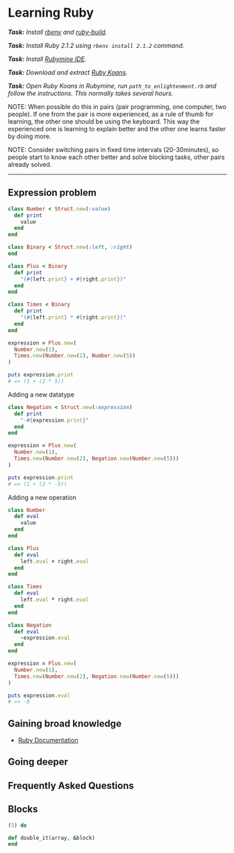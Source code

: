 Learning Ruby
=============

_**Task:** Install [rbenv](https://github.com/sstephenson/rbenv) and [ruby-build](https://github.com/sstephenson/ruby-build)._

_**Task:** Install Ruby 2.1.2 using `rbenv install 2.1.2` command._

_**Task:** Install [Rubymine IDE](http://www.jetbrains.com/ruby/)._
 
_**Task:** Download and extract [Ruby Koans](http://rubykoans.com/)._
 
_**Task:** Open Ruby Koans in Rubymine, run `path_to_enlightenment.rb` and follow the instructions. This normally takes several hours._

NOTE: When possible do this in pairs (pair programming, one computer, two people). If one from the pair is more experienced, as a rule of thumb for learning, the other one should be using the keyboard. This way the experienced one is learning to explain better and the other one learns faster by doing more. 

NOTE: Consider switching pairs in fixed time intervals (20-30minutes), so people start to know each other better and solve blocking tasks, other pairs already solved. 

---

Expression problem
------------------

```ruby
class Number < Struct.new(:value)
  def print
    value
  end
end

class Binary < Struct.new(:left, :right)
end

class Plus < Binary
  def print
    "(#{left.print} + #{right.print})"
  end
end

class Times < Binary
  def print
    "(#{left.print} * #{right.print})"
  end
end
```

```ruby
expression = Plus.new(
  Number.new(1),
  Times.new(Number.new(2), Number.new(5))
)

puts expression.print
# => (1 + (2 * 5))
```

Adding a new datatype

```ruby
class Negation < Struct.new(:expression)
  def print
    "-#{expression.print}"
  end
end
```

```ruby
expression = Plus.new(
  Number.new(1),
  Times.new(Number.new(2), Negation.new(Number.new(5)))
)

puts expression.print
# => (1 + (2 * -5))
```

Adding a new operation

```ruby
class Number
  def eval
    value
  end
end

class Plus
  def eval
    left.eval + right.eval
  end
end

class Times
  def eval
    left.eval * right.eval
  end
end

class Negation
  def eval
    -expression.eval
  end
end
```

```ruby
expression = Plus.new(
  Number.new(1),
  Times.new(Number.new(2), Negation.new(Number.new(5)))
)

puts expression.eval
# => -9
```


Gaining broad knowledge
-----------------------

* [Ruby Documentation](http://www.ruby-doc.org/)



Going deeper
------------




Frequently Asked Questions
--------------------------

Blocks
------

```ruby
(5) do 
```


```ruby
def double_it(array, &block)
end
```
